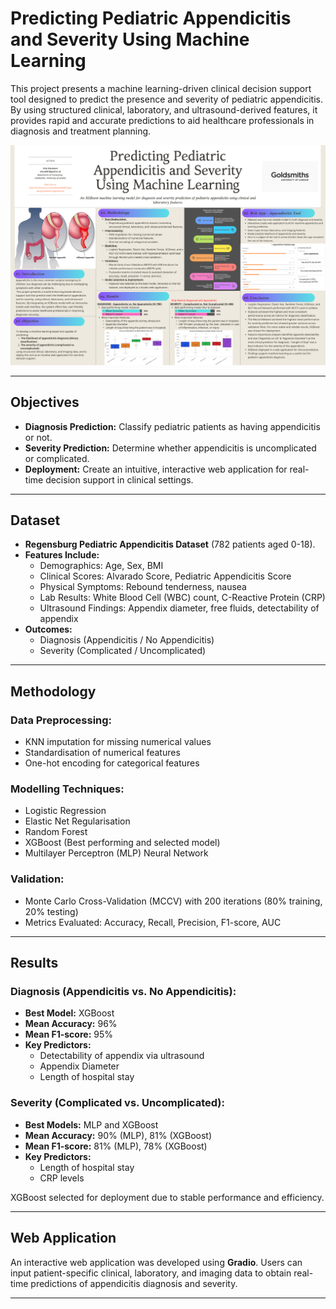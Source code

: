 # Predicting Pediatric Appendicitis and Severity Using Machine Learning

This project presents a machine learning-driven clinical decision support tool designed to predict the presence and severity of pediatric appendicitis. By using structured clinical, laboratory, and ultrasound-derived features, it provides rapid and accurate predictions to aid healthcare professionals in diagnosis and treatment planning.

<img src="docs/assets/poster.png" width="800"/>

---

## Objectives

- **Diagnosis Prediction:** Classify pediatric patients as having appendicitis or not.
- **Severity Prediction:** Determine whether appendicitis is uncomplicated or complicated.
- **Deployment:** Create an intuitive, interactive web application for real-time decision support in clinical settings.

---

## Dataset

- **Regensburg Pediatric Appendicitis Dataset** (782 patients aged 0-18).
- **Features Include:**
  - Demographics: Age, Sex, BMI
  - Clinical Scores: Alvarado Score, Pediatric Appendicitis Score
  - Physical Symptoms: Rebound tenderness, nausea
  - Lab Results: White Blood Cell (WBC) count, C-Reactive Protein (CRP)
  - Ultrasound Findings: Appendix diameter, free fluids, detectability of appendix
- **Outcomes:**
  - Diagnosis (Appendicitis / No Appendicitis)
  - Severity (Complicated / Uncomplicated)

---

## Methodology

### Data Preprocessing:
- KNN imputation for missing numerical values
- Standardisation of numerical features
- One-hot encoding for categorical features

### Modelling Techniques:
- Logistic Regression
- Elastic Net Regularisation
- Random Forest
- XGBoost (Best performing and selected model)
- Multilayer Perceptron (MLP) Neural Network

### Validation:
- Monte Carlo Cross-Validation (MCCV) with 200 iterations (80% training, 20% testing)
- Metrics Evaluated: Accuracy, Recall, Precision, F1-score, AUC

---

## Results

### Diagnosis (Appendicitis vs. No Appendicitis):
- **Best Model:** XGBoost
- **Mean Accuracy:** 96%
- **Mean F1-score:** 95%
- **Key Predictors:**
  - Detectability of appendix via ultrasound
  - Appendix Diameter
  - Length of hospital stay

### Severity (Complicated vs. Uncomplicated):
- **Best Models:** MLP and XGBoost
- **Mean Accuracy:** 90% (MLP), 81% (XGBoost)
- **Mean F1-score:** 81% (MLP), 78% (XGBoost)
- **Key Predictors:**
  - Length of hospital stay
  - CRP levels

XGBoost selected for deployment due to stable performance and efficiency.

---

## Web Application

An interactive web application was developed using **Gradio**. Users can input patient-specific clinical, laboratory, and imaging data to obtain real-time predictions of appendicitis diagnosis and severity.

---


